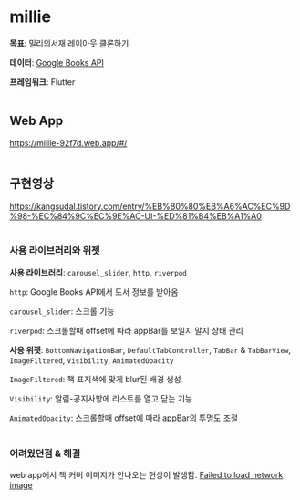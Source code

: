 # millie

**목표**: 밀리의서재 레이아웃 클론하기

**데이터**: [Google Books API](https://developers.google.com/books/docs/v1/using?hl=ko)

**프레임워크**: Flutter
<br/>
<br/>

## Web App
https://millie-92f7d.web.app/#/
<br/>
<br/>

## 구현영상
https://kangsudal.tistory.com/entry/%EB%B0%80%EB%A6%AC%EC%9D%98-%EC%84%9C%EC%9E%AC-UI-%ED%81%B4%EB%A1%A0
<br/>
<br/>

### 사용 라이브러리와 위젯

**사용 라이브러리**: `carousel_slider`, `http`, `riverpod`

`http`: Google Books API에서 도서 정보를 받아옴

`carousel_slider`: 스크롤 기능

`riverpod`: 스크롤할때 offset에 따라 appBar를 보일지 말지 상태 관리

**사용 위젯**: `BottomNavigationBar`, `DefaultTabController`, `TabBar` & `TabBarView`, `ImageFiltered`, `Visibility`, `AnimatedOpacity`

`ImageFiltered`: 책 표지색에 맞게 blur된 배경 생성

`Visibility`: 알림-공지사항에 리스트를 열고 닫는 기능

`AnimatedOpacity`: 스크롤할때 offset에 따라 appBar의 투명도 조절
<br/>
<br/>

### 어려웠던점 & 해결
web app에서 책 커버 이미지가 안나오는 현상이 발생함. 
[Failed to load network image](https://github.com/kangsudal/millie/issues/1#issue-1514935262)
